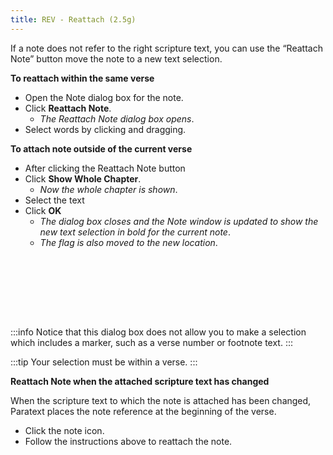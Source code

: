 ```yaml
---
title: REV - Reattach (2.5g)
---
```

If a note does not refer to the right scripture text, you can use the “Reattach Note” button move the note to a new text selection.

**To reattach within the same verse**

-  Open the Note dialog box for the note.
-  Click **Reattach Note**.
    -  *The Reattach Note dialog box opens*.
-  Select words by clicking and dragging.

**To attach note outside of the current verse**

-  After clicking the Reattach Note button
-  Click **Show Whole Chapter**.
    -  *Now the whole chapter is shown*.
-  Select the text
-  Click **OK**
    -  *The dialog box closes and the Note window is updated to show the new text selection in bold for the current note*.
    -  *The flag is also moved to the new location*.

 
-----

 
-----


:::info
Notice that this dialog box does not allow you to make a selection which includes a marker, such as a verse number or footnote text.
:::

:::tip
Your selection must be within a verse.
:::

**Reattach Note when the attached scripture text has changed**

When the scripture text to which the note is attached has been changed, Paratext places the note reference at the beginning of the verse.

-  Click the note icon.
-  Follow the instructions above to reattach the note.
